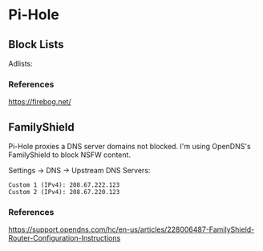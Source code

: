 # Pi-Hole
## Block Lists

Adlists:

### References
https://firebog.net/

## FamilyShield
Pi-Hole proxies a DNS server domains not blocked. I'm using OpenDNS's FamilyShield to block NSFW content.

Settings -> DNS -> Upstream DNS Servers:
```
Custom 1 (IPv4): 208.67.222.123
Custom 2 (IPv4): 208.67.220.123
```

### References
https://support.opendns.com/hc/en-us/articles/228006487-FamilyShield-Router-Configuration-Instructions
